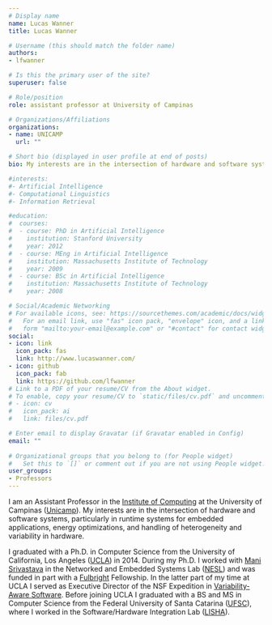 ```yaml
---
# Display name
name: Lucas Wanner
title: Lucas Wanner

# Username (this should match the folder name)
authors:
- lfwanner

# Is this the primary user of the site?
superuser: false

# Role/position
role: assistant professor at University of Campinas

# Organizations/Affiliations
organizations:
- name: UNICAMP
  url: ""

# Short bio (displayed in user profile at end of posts)
bio: My interests are in the intersection of hardware and software systems, particularly in runtime systems for embedded applications, energy optimizations, and handling of heterogeneity and variability in hardware.

#interests:
#- Artificial Intelligence
#- Computational Linguistics
#- Information Retrieval

#education:
#  courses:
#  - course: PhD in Artificial Intelligence
#    institution: Stanford University
#    year: 2012
#  - course: MEng in Artificial Intelligence
#    institution: Massachusetts Institute of Technology
#    year: 2009
#  - course: BSc in Artificial Intelligence
#    institution: Massachusetts Institute of Technology
#    year: 2008

# Social/Academic Networking
# For available icons, see: https://sourcethemes.com/academic/docs/widgets/#icons
#   For an email link, use "fas" icon pack, "envelope" icon, and a link in the
#   form "mailto:your-email@example.com" or "#contact" for contact widget.
social:
- icon: link
  icon_pack: fas
  link: http://www.lucaswanner.com/
- icon: github
  icon_pack: fab
  link: https://github.com/lfwanner
# Link to a PDF of your resume/CV from the About widget.
# To enable, copy your resume/CV to `static/files/cv.pdf` and uncomment the lines below.  
# - icon: cv
#   icon_pack: ai
#   link: files/cv.pdf

# Enter email to display Gravatar (if Gravatar enabled in Config)
email: ""
  
# Organizational groups that you belong to (for People widget)
#   Set this to `[]` or comment out if you are not using People widget.  
user_groups:
- Professors
---
```


I am an Assistant Professor in the [Institute of Computing](http://www.ic.unicamp.br/) at the University of Campinas ([Unicamp](http://www.unicamp.br/)). My interests are in the intersection of hardware and software systems, particularly in runtime systems for embedded applications, energy optimizations, and handling of heterogeneity and variability in hardware.

I graduated with a Ph.D. in Computer Science from the University of California, Los Angeles ([UCLA](http://www.ucla.edu/)) in 2014. During my Ph.D. I worked with [Mani Srivastava](http://nesl.ee.ucla.edu/person/show/1) in the Networked and Embedded Systems Lab ([NESL](http://nesl.ee.ucla.edu/)) and was funded in part with a [Fulbright](http://fulbright.org/) Fellowship. In the latter part of my time at UCLA I served as Executive Director of the NSF Expedition in [Variability-Aware Software](http://variability.org/). Before joining UCLA I graduated with a BS and MS in Computer Science from the Federal University of Santa Catarina ([UFSC](http://www.ufsc.br/)), where I worked in the Software/Hardware Integration Lab ([LISHA](http://www.lisha.ufsc.br/)).
